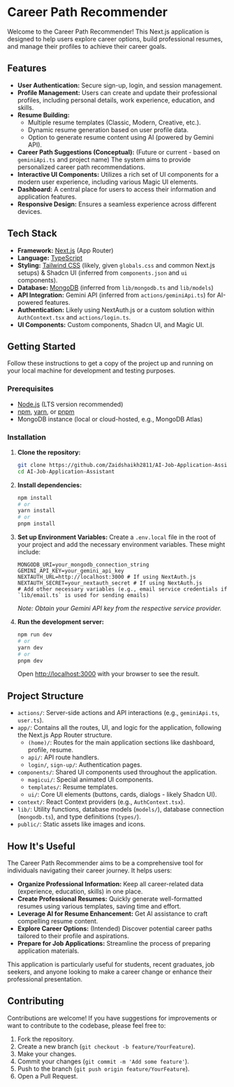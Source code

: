 # Career Path Recommender

Welcome to the Career Path Recommender! This Next.js application is designed to help users explore career options, build professional resumes, and manage their profiles to achieve their career goals.

## Features

- **User Authentication:** Secure sign-up, login, and session management.
- **Profile Management:** Users can create and update their professional profiles, including personal details, work experience, education, and skills.
- **Resume Building:**
  - Multiple resume templates (Classic, Modern, Creative, etc.).
  - Dynamic resume generation based on user profile data.
  - Option to generate resume content using AI (powered by Gemini API).
- **Career Path Suggestions (Conceptual):** (Future or current - based on `geminiApi.ts` and project name) The system aims to provide personalized career path recommendations.
- **Interactive UI Components:** Utilizes a rich set of UI components for a modern user experience, including various Magic UI elements.
- **Dashboard:** A central place for users to access their information and application features.
- **Responsive Design:** Ensures a seamless experience across different devices.

## Tech Stack

- **Framework:** [Next.js](https://nextjs.org/) (App Router)
- **Language:** [TypeScript](https://www.typescriptlang.org/)
- **Styling:** [Tailwind CSS](https://tailwindcss.com/) (likely, given `globals.css` and common Next.js setups) & Shadcn UI (inferred from `components.json` and `ui` components).
- **Database:** [MongoDB](https://www.mongodb.com/) (inferred from `lib/mongodb.ts` and `lib/models`)
- **API Integration:** Gemini API (inferred from `actions/geminiApi.ts`) for AI-powered features.
- **Authentication:** Likely using NextAuth.js or a custom solution within `AuthContext.tsx` and `actions/login.ts`.
- **UI Components:** Custom components, Shadcn UI, and Magic UI.

## Getting Started

Follow these instructions to get a copy of the project up and running on your local machine for development and testing purposes.

### Prerequisites

- [Node.js](https://nodejs.org/) (LTS version recommended)
- [npm](https://www.npmjs.com/), [yarn](https://yarnpkg.com/), or [pnpm](https://pnpm.io/)
- MongoDB instance (local or cloud-hosted, e.g., MongoDB Atlas)

### Installation

1.  **Clone the repository:**

    ```bash
    git clone https://github.com/Zaidshaikh2811/AI-Job-Application-Assistant
    cd AI-Job-Application-Assistant
    ```

2.  **Install dependencies:**

    ```bash
    npm install
    # or
    yarn install
    # or
    pnpm install
    ```

3.  **Set up Environment Variables:**
    Create a `.env.local` file in the root of your project and add the necessary environment variables. These might include:

    ```env
    MONGODB_URI=your_mongodb_connection_string
    GEMINI_API_KEY=your_gemini_api_key
    NEXTAUTH_URL=http://localhost:3000 # If using NextAuth.js
    NEXTAUTH_SECRET=your_nextauth_secret # If using NextAuth.js
    # Add other necessary variables (e.g., email service credentials if `lib/email.ts` is used for sending emails)
    ```

    _Note: Obtain your Gemini API key from the respective service provider._

4.  **Run the development server:**

    ```bash
    npm run dev
    # or
    yarn dev
    # or
    pnpm dev
    ```

    Open [http://localhost:3000](http://localhost:3000) with your browser to see the result.

## Project Structure

- `actions/`: Server-side actions and API interactions (e.g., `geminiApi.ts`, `user.ts`).
- `app/`: Contains all the routes, UI, and logic for the application, following the Next.js App Router structure.
  - `(home)/`: Routes for the main application sections like dashboard, profile, resume.
  - `api/`: API route handlers.
  - `login/`, `sign-up/`: Authentication pages.
- `components/`: Shared UI components used throughout the application.
  - `magicui/`: Special animated UI components.
  - `templates/`: Resume templates.
  - `ui/`: Core UI elements (buttons, cards, dialogs - likely Shadcn UI).
- `context/`: React Context providers (e.g., `AuthContext.tsx`).
- `lib/`: Utility functions, database models (`models/`), database connection (`mongodb.ts`), and type definitions (`types/`).
- `public/`: Static assets like images and icons.

## How It's Useful

The Career Path Recommender aims to be a comprehensive tool for individuals navigating their career journey. It helps users:

- **Organize Professional Information:** Keep all career-related data (experience, education, skills) in one place.
- **Create Professional Resumes:** Quickly generate well-formatted resumes using various templates, saving time and effort.
- **Leverage AI for Resume Enhancement:** Get AI assistance to craft compelling resume content.
- **Explore Career Options:** (Intended) Discover potential career paths tailored to their profile and aspirations.
- **Prepare for Job Applications:** Streamline the process of preparing application materials.

This application is particularly useful for students, recent graduates, job seekers, and anyone looking to make a career change or enhance their professional presentation.

## Contributing

Contributions are welcome! If you have suggestions for improvements or want to contribute to the codebase, please feel free to:

1.  Fork the repository.
2.  Create a new branch (`git checkout -b feature/YourFeature`).
3.  Make your changes.
4.  Commit your changes (`git commit -m 'Add some feature'`).
5.  Push to the branch (`git push origin feature/YourFeature`).
6.  Open a Pull Request.
